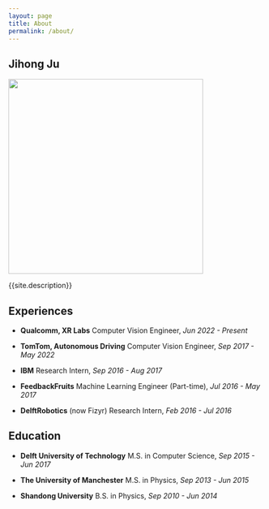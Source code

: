 ```yaml
---
layout: page
title: About
permalink: /about/
---
```


Jihong Ju
---


<img src="{{ site.baseurl }}/img/roldal.jpg" width="384" height="384">

{{site.description}}


Experiences
---

- __Qualcomm, XR Labs__ Computer Vision Engineer, *Jun 2022 - Present*

- __TomTom, Autonomous Driving__ Computer Vision Engineer, *Sep 2017 - May 2022*

- __IBM__ Research Intern, *Sep 2016 - Aug 2017*

- __FeedbackFruits__ Machine Learning Engineer (Part-time), *Jul 2016 - May 2017*

- __DelftRobotics__ (now Fizyr) Research Intern, *Feb 2016 - Jul 2016*


Education
---

- __Delft University of Technology__ M.S. in Computer Science, *Sep 2015 - Jun 2017*

- __The University of Manchester__ M.S. in Physics, *Sep 2013 - Jun 2015*

- __Shandong University__ B.S. in Physics, *Sep 2010 - Jun 2014*
